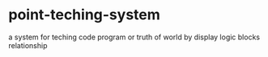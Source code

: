 # point-teching-system

a system for teching code program or truth of world by display logic blocks relationship
